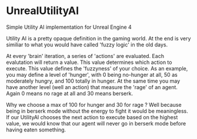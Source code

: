 # UnrealUtilityAI
Simple Utility AI implementation for Unreal Engine 4

Utility AI is a pretty opaque definition in the gaming world. At the end is very similiar to what you would have called 'fuzzy logic' in the old days.

At every 'brain' iteration, a series of 'actions' are evaluated. Each evalutation will return a value. This value determines which action to execute. This value defines the 'fuzzyness' of your choice. As an example, you may define a level of 'hunger', with 0 being no-hunger at all, 50 as moderately hungry, and 100 totally in hunger. At the same time you may have another level (well an action) that measure the 'rage' of an agent. Again 0 means no rage at all and 30 means berserk.

Why we choose a max of 100 for hunger and 30 for rage ? Well because being in berserk mode without the energy to fight it would be meaningless. If our UtilityAI chooses the next action to execute based on the highest value, we would know that our agent will never go in berserk mode before having eaten something.
